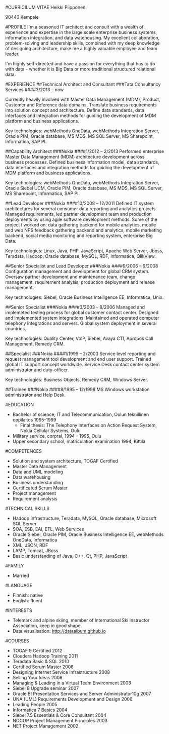 #CURRICILUM VITAE
Heikki Piipponen

90440 Kempele

#PROFILE
I'm a seasoned IT architect and consult with a wealth of experience and expertise in the large scale enterprise business systems, information integration, and data watehousing. My excellent collaboration, problem-solving and leadership skills, combined with my deep knowledge of designing architecture, make me a highly valuable employee and team leader.

I'm highly self-directed and have a passion for everything that has to do with data - whether it is Big Data or more traditional structured relational data.


#EXPERIENCE
##Technical Architect and Consultant
###Tata Consultancy Services
####3/2013 – now

Currently heavily involved with Master Data Management (MDM), Product, Customer and Reference data domains. Translate business requirements into solution concept and architecture. Define data standards, data interfaces and integration methods for guiding the development of MDM platform and business applications.

Key technologies: webMethods OneData, webMethods Integration Server, Oracle PIM, Oracle database, MS MDS, MS SQL Server, MS Sharepoint, Informatica, SAP PI.
 
##Capability Architect
###Nokia
####1/2012 – 2/2013
Performed enterprise Master Data Management (MDM) architecture development across business processes. Defined
business information model, data standards, data interfaces and integration methods for guiding the
development of MDM platform and business applications.

Key technologies: webMethods OneData, webMethods Integration Server, Oracle Siebel UCM, Oracle PIM, Oracle database, MS MDS, MS SQL Server, MS Sharepoint, Informatica, SAP PI.
 
##Lead Developer
###Nokia
####10/2008 – 12/2011
Defined IT system architectures for several consumer data reporting and analytics projects. Managed
requirements, led partner development team and production deployments by using agile software
development methods. Some of the project I worked on: data gathering backend for mobile analytics, mobile and web NPS feedback gathering backend and analytics, mobile marketing backend, social media monitoring and reporting system, enterprise Big Data.

Key technologies: Linux, Java, PHP, JavaScript, Apache Web Server, Jboss, Teradata, Hadoop, Oracle database, MySQL, RDF, Informatica, QlikView.
 
##Senior Specialist and Lead Developer
###Nokia
####9/2006 – 9/2008
Configuration management and development for global CRM system. Oversaw partner development and
maintenance team, change management, requirement analysis, production deployment and release
management.

Key technologies: Siebel, Oracle Business Intelligence EE, Informatica, Unix.
 
##Senior Specialist
###Nokia
####3/2003 – 8/2006
Managed and implemeted testing process for global customer contact center. Designed and implemented
system integrations. Maintained and operated computer telephony integrations and servers. Global system
deployment in several countries.

Key technologies: Quality Center, VoIP, Siebel, Avaya CTI, Apropos Call Management, Remedy CRM.
 
##Specialist
###Nokia
####1/1999 – 2/2003
Service level reporting and request management tool development and end user support. Trained global IT
support concept worldwide. Service Desk contact center system administrator and duty-officer.

Key technologies: Business Objects, Remedy CRM, Windows Server.
 
##Trainee
###Nokia
####8/1995 – 12/1998
MS Windows workstation administrator and Help Desk.

#EDUCATION
* Bachelor of science, IT and Telecommunication, Oulun teknillinen oppilaitos 1995-1999
  * Final thesis: The Telephony Interfaces on Action Request System, Nokia Cellular Systems, Oulu
* Military service, corpral, 1994 – 1995, Oulu
* Upper secondary school, matriculation examination 1994, Kittilä
 
#COMPETENCES
* Solution and system architecture, TOGAF Certified
* Master Data Management
* Data and UML modeling
* Data warehousing
* Business understanding
* Certificated Scrum Master
* Project management
* Requirement analysis
 
#TECHNICAL SKILLS
* Hadoop Infrastructure, Teradata, MySQL,  Oracle database, Microsoft SQL Server
* SOA, ESB, EAI, ETL, Web Services
* Oracle Siebel, Oracle PIM, Oracle Business Intelligence EE, webMethods OneData, Informatica
* XML, JSON, RDF
* LAMP, Tomcat, JBoss
* Basic understanding of Java, C++, Qt, PHP, JavaScript
 
#FAMILY
* Married
 
#LANGUAGE
* Finnish: native
* English: fluent
 
#INTERESTS
* Telemark and alpine skiing, member of International Ski Instructor Association, keep in good shape.
* Data visualisation: http://dataalbum.github.io
 
#COURSES
* TOGAF 9 Certified 2012
* Cloudera Hadoop Training 2011
* Teradata Basic & SQL 2010
* Certified Scrum Master 2008
* Designing Internet Service Infrastructure 2008
* Selling Your Ideas 2008
* Managing & Leading in a Virtual Team Environment 2008
* Siebel 8 Upgrade seminar 2007
* Oracle BI Presentation Services and Server Administrator10g 2007
* UNA (UML) Requirements Development and Design 2006
* Leading People 2005
* Informatica 7 Basics 2004
* Siebel 7.5 Essentials & Core Consultant 2004
* NOCOP Project Management Principles 2003
* NET Project Management 2002


